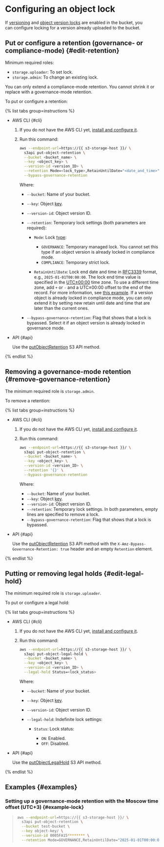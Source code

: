 # Configuring an object lock

If [versioning](../buckets/versioning.md) and [object version locks](../buckets/configure-object-lock.md) are enabled in the bucket, you can configure locking for a version already uploaded to the bucket.

## Put or configure a retention (governance- or compliance-mode) {#edit-retention}

Minimum required roles:

* `storage.uploader`: To set lock.
* `storage.admin`: To change an existing lock.

You can only extend a compliance-mode retention. You cannot shrink it or replace with a governance-mode retention.

To put or configure a retention:

{% list tabs group=instructions %}

- AWS CLI {#cli}

  1. If you do not have the AWS CLI yet, [install and configure it](../../tools/aws-cli.md).
  1. Run this command:

     ```bash
     aws --endpoint-url=https://{{ s3-storage-host }}/ \
       s3api put-object-retention \
       --bucket <bucket_name> \
       --key <object_key> \
       --version-id <version_ID> \
       --retention Mode=<lock_type>,RetainUntilDate="<date_and_time>" \
       --bypass-governance-retention
     ```

     Where:

     * `--bucket`: Name of your bucket.
     * `--key`: Object [key](../../concepts/object.md#key).
     * `--version-id`: Object version ID.
     * `--retention`: Temporary lock settings (both parameters are required):

       * `Mode`: Lock [type](../../concepts/object-lock.md#types):

         * `GOVERNANCE`: Temporary managed lock. You cannot set this type if an object version is already locked in compliance mode.
         * `COMPLIANCE`: Temporary strict lock.

       * `RetainUntilDate`: Lock end date and time in [RFC3339](https://www.ietf.org/rfc/rfc3339.txt) format, e.g., `2025-01-01T00:00:00`. The lock end time value is specified in the [UTC±00:00](https://en.wikipedia.org/wiki/UTC%2B00:00) time zone. To use a different time zone, add `+` or `-` and a UTC±00:00 offset to the end of the record. For more information, see [this example](#example-lock). If a version object is already locked in compliance mode, you can only extend it by setting new retain until date and time that are later than the current ones.

     * `--bypass-governance-retention`: Flag that shows that a lock is bypassed. Select it if an object version is already locked in governance mode.

- API {#api}

  Use the [putObjectRetention](../../s3/api-ref/object/putobjectretention.md) S3 API method.

{% endlist %}

## Removing a governance-mode retention {#remove-governance-retention}

The minimum required role is `storage.admin`.

To remove a retention:

{% list tabs group=instructions %}

- AWS CLI {#cli}

  1. If you do not have the AWS CLI yet, [install and configure it](../../tools/aws-cli.md).
  1. Run this command:

     ```bash
     aws --endpoint-url=https://{{ s3-storage-host }}/ \
       s3api put-object-retention \
       --bucket <bucket_name> \
       --key <object_key> \
       --version-id <version_ID> \
       --retention '{}' \
       --bypass-governance-retention
     ```

     Where:

     * `--bucket`: Name of your bucket.
     * `--key`: Object [key](../../concepts/object.md#key).
     * `--version-id`: Object version ID.
     * `--retention`: Temporary lock settings. In both parameters, empty lines are specified to remove a lock.
     * `--bypass-governance-retention`: Flag that shows that a lock is bypassed.

- API {#api}

  Use the [putObjectRetention](../../s3/api-ref/object/putobjectretention.md) S3 API method with the `X-Amz-Bypass-Governance-Retention: true` header and an empty `Retention` element.

{% endlist %}


## Putting or removing legal holds {#edit-legal-hold}

The minimum required role is `storage.uploader`.

To put or configure a legal hold:

{% list tabs group=instructions %}

- AWS CLI {#cli}

  1. If you do not have the AWS CLI yet, [install and configure it](../../tools/aws-cli.md).

  1. Run this command:

     ```bash
     aws --endpoint-url=https://{{ s3-storage-host }}/ \
       s3api put-object-legal-hold \
       --bucket <bucket_name> \
       --key <object_key> \
       --version-id <version_ID> \
       --legal-hold Status=<lock_status>
     ```

     Where:

     * `--bucket`: Name of your bucket.
     * `--key`: Object [key](../../concepts/object.md#key).
     * `--version-id`: Object version ID.
     * `--legal-hold`: Indefinite lock settings:

       * `Status`: Lock status:

         * `ON`: Enabled.
         * `OFF`: Disabled.

- API {#api}

  Use the [putObjectLegalHold](../../s3/api-ref/object/putobjectlegalhold.md) S3 API method.

{% endlist %}

## Examples {#examples}

### Setting up a governance-mode retention with the Moscow time offset (UTC+3) {#example-lock}

> ```bash
> aws --endpoint-url=https://{{ s3-storage-host }}/ \
>   s3api put-object-retention \
>   --bucket test-bucket \
>   --key object-key/ \
>   --version-id 0005FA15******** \
>   --retention Mode=GOVERNANCE,RetainUntilDate="2025-01-01T00:00:00+03:00" \
> ```